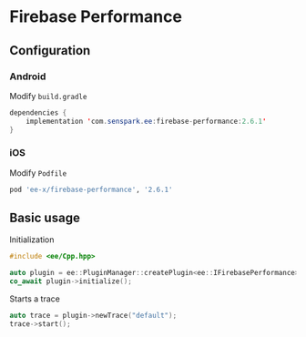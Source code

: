 # Firebase Performance
## Configuration
### Android
Modify `build.gradle`
```java
dependencies {
    implementation 'com.senspark.ee:firebase-performance:2.6.1'
}
```

### iOS
Modify `Podfile`
```ruby
pod 'ee-x/firebase-performance', '2.6.1'
```

## Basic usage
Initialization
```cpp
#include <ee/Cpp.hpp>

auto plugin = ee::PluginManager::createPlugin<ee::IFirebasePerformance>();
co_await plugin->initialize();
```

Starts a trace
```cpp
auto trace = plugin->newTrace("default");
trace->start();
```